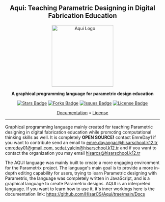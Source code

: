 <h2 align="center">Aqui: Teaching Parametric Designing in Digital Fabrication Education</h2>
<p align="center">
  <picture>
    <img src="https://github.com/user-attachments/assets/a8db4ff8-e31a-4a69-9461-b71b6426daf7" alt="Aqui Logo" width="200" />
  </picture>
</p>
<p align="center">
  <b>A graphical programming language for parametric design education</b>
</p>
<p align="center">
  <a href="https://github.com/HisarCS/Aqui/stargazers"><img src="https://img.shields.io/github/stars/HisarCS/Aqui" alt="Stars Badge"/></a>
  <a href="https://github.com/HisarCS/Aqui/network/members"><img src="https://img.shields.io/github/forks/HisarCS/Aqui" alt="Forks Badge"/></a>
  <a href="https://github.com/HisarCS/Aqui/issues"><img src="https://img.shields.io/github/issues/HisarCS/Aqui" alt="Issues Badge"/></a>
  <a href="https://github.com/HisarCS/Aqui/blob/main/LICENSE"><img src="https://img.shields.io/github/license/HisarCS/Aqui" alt="License Badge"/></a>
</p>
<p align="center">
  <a href="https://github.com/HisarCS/Aqui/tree/main/Docs">Documentation</a> •
  <a href="#https://github.com/HisarCS/Aqui/blob/main/LICENSE">License</a>
</p>

---
Graphical programming language mainly created for teaching Parametric designing in digital fabrication education while promoting computational thinking skills as well. It is completely **OPEN SOURCE!** contact EmreDay1 if you want to contribute send an email to emre.dayangac@hisarschool.k12.tr, emreday01@gmail.com, sedat.yalcin@hisarschool.k12.tr and if you want to contact the organization you may email hisarcs@hisarschool.k12.tr

The AQUI language was mainly built to create a more engaging environment for the Parametrix project. The language's main goal is to provide a more in-depth editing capability for users, trying to learn Parametric designing with Parametrix, the language was completely written in JavaScript, and is a graphical language to create Parametrix designs. AQUI is an interpreted language. If you want to learn how to use it, it's inner workings here is the documentation link: https://github.com/HisarCS/Aqui/tree/main/Docs
